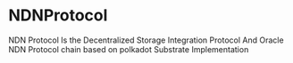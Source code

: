 # NDNProtocol
NDN Protocol Is the Decentralized Storage Integration Protocol And Oracle
NDN Protocol  chain based on polkadot Substrate  Implementation



